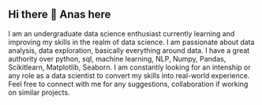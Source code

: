 ## Hi there 👋 Anas here
I am an undergraduate data science enthusiast currently learning and improving my skills in the realm of data science. I am passionate about data analysis, data exploration,  basically everything around data. I have a great authority over python, sql, machine learning, NLP, Numpy, Pandas, Scikitlearn, Matplotlib, Seaborn. I am constantly looking for an intenship or any role as a data scientist to convert my skills into real-world experience. Feel free to connect with me for any suggestions, collaboration if working on similar projects.


<!--
**anastasius21/anastasius21** is a ✨ _special_ ✨ repository because its `README.md` (this file) appears on your GitHub profile.

Here are some ideas to get you started:

- 🔭 I’m currently working on ...
- 🌱 I’m currently learning ...
- 👯 I’m looking to collaborate on ...
- 🤔 I’m looking for help with ...
- 💬 Ask me about ...
- 📫 How to reach me: ...
- 😄 Pronouns: ...
- ⚡ Fun fact: ...
-->
